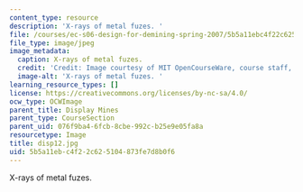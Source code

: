 ```yaml
---
content_type: resource
description: 'X-rays of metal fuzes. '
file: /courses/ec-s06-design-for-demining-spring-2007/5b5a11ebc4f22c625104873fe7d8b0f6_disp12.jpg
file_type: image/jpeg
image_metadata:
  caption: X-rays of metal fuzes.
  credit: 'Credit: Image courtesy of MIT OpenCourseWare, course staff, and students.'
  image-alt: 'X-rays of metal fuzes. '
learning_resource_types: []
license: https://creativecommons.org/licenses/by-nc-sa/4.0/
ocw_type: OCWImage
parent_title: Display Mines
parent_type: CourseSection
parent_uid: 076f9ba4-6fcb-8cbe-992c-b25e9e05fa8a
resourcetype: Image
title: disp12.jpg
uid: 5b5a11eb-c4f2-2c62-5104-873fe7d8b0f6
---
```

X-rays of metal fuzes. 